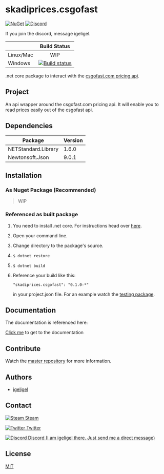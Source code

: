 # skadiprices.csgofast

[![NuGet](https://img.shields.io/nuget/v/skadisteam.login.svg)](https://www.nuget.org/packages/skadisteam.login/)
[![Discord](https://img.shields.io/badge/discord-join%20chat-blue.svg)](https://discord.gg/0i5X3oDHJbDUsiGC)

If you join the discord, message igeligel.

|               | Build Status  | 
| ------------- |:-------------:| 
| Linux/Mac     | WIP           | 
| Windows       | [![Build status](https://ci.appveyor.com/api/projects/status/37o4mjjhds93tgha?svg=true)](https://ci.appveyor.com/project/igeligel/skadiprices-csgofast) |

.net core package to interact with the [csgofast.com pricing api](https://api.csgofast.com/sih/all).

## Project
An api wrapper around the csgofast.com pricing api.
It will enable you to read prices easily out of the csgofast api.

## Dependencies

| Package             | Version     | 
| ------------------- |-------------| 
| NETStandard.Library | 1.6.0       |
| Newtonsoft.Json     | 9.0.1       |

## Installation

### As Nuget Package (Recommended)

> WIP

### Referenced as built package
1. You need to install .net core. For instructions head over [here](https://www.microsoft.com/net/core).
2. Open your command line.
3. Change directory to the package's source.
4. 
   ```
   $ dotnet restore
   ```
5. 
   ```
   $ dotnet build
   ```
6. Reference your build like this:

   ```
   "skadiprices.csgofast": "0.1.0-*"
   ```

   in your project.json file. For an example watch the [testing package](https://github.com/igeligel/skadiprices.csgofast/tree/master/src/skadiprices.csgofast.test).

## Documentation
The documentation is referenced here:

[Click me](https://github.com/igeligel/skadiprices.csgofast/blob/master/documentation/public.md) to get to the documentation


## Contribute
Watch the [master repository](https://github.com/igeligel/skadisteam) for more information.

## Authors
- [igeligel](https://github.com/igeligel)

## Contact
[![Steam](https://raw.githubusercontent.com/encharm/Font-Awesome-SVG-PNG/master/black/png/16/steam-square.png "Steam Account") Steam](http://steamcommunity.com/profiles/76561198028630048/)

[![Twitter](https://raw.githubusercontent.com/encharm/Font-Awesome-SVG-PNG/master/black/png/16/twitter.png "Twitter") Twitter](https://twitter.com/kevinpeters_)

[![Discord](http://i.imgur.com/wlwOQpl.png "Discord") Discord (I am igeligel there. Just send me a direct message)](https://discord.gg/0i5X3oDHJbDUsiGC)

## License
[MIT](https://github.com/igeligel/skadiprices.csgofast/blob/master/LICENSE)
